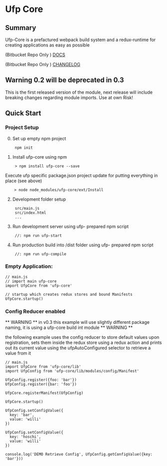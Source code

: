 # Ufp Core

## Summary

Ufp-Core is a prefactured webpack build system and a redux-runtime for creating
applications as easy as possible

(Bitbucket Repo Only )
[DOCS](docs/README.md)

(Bitbucket Repo Only )
[CHANGELOG](CHANGELOG.md)

## Warning 0.2 will be deprecated in 0.3

This is the first released version of the module, next release will include
breaking changes regarding module imports. Use at own Risk!


## Quick Start

### Project Setup

0. Set up empty npm project

        npm init

1. Install ufp-core using npm

        > npm install ufp-core --save
    
Execute ufp specific package.json project update for putting everything in place (see above)

        > node node_modules/ufp-core/ext/Install

2. Development folder setup

        src/main.js
        src/index.html
        ...
    
3. Run development server using ufp- prepared npm script

        //: npm run ufp-start
    
3. Run production build into /dist folder using ufp- prepared npm script

        //: npm run ufp-compile


### Empty Application:
 
    // main.js
    // import main ufp-core 
    import UfpCore from 'ufp-core'
    
    // startup which creates redux stores and bound Manifests
    UfpCore.startup()

### Config Reducer enabled

** WARNING **
in v0.3 this example will use slightly different package naming, it is
using a ufp-core build int module
** WARNING **

the following example uses the config reducer to store default values upon registration,
sets them inside the redux store using a redux action and prints out its current value 
using the ufpAutoConfigured selector to retrieve a value from it

    // main.js
    import UfpCore from 'ufp-core/lib'
    import UfpConfig from 'ufp-core/lib/modules/config/Manifest'
    
    UfpConfig.register({foo: 'bar'})
    UfpConfig.register({bar: 'foo'})

    UfpCore.registerManifest(UfpConfig)

    UfpCore.startup()
    
    UfpConfig.setConfigValue({
      key: 'bar',
      value: 'willi'
    })
    
    UfpConfig.setConfigValue({
      key: 'hoschi',
      value: 'willi'
    })
    
    console.log('DEMO Retrieve Config', UfpConfig.getConfigValue({key: 'bar'}))

    
    
 





